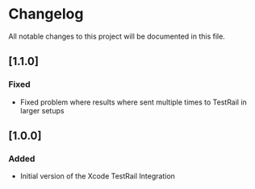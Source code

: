 # Changelog

All notable changes to this project will be documented in this file.

## [1.1.0]

### Fixed

- Fixed problem where results where sent multiple times to TestRail in larger setups


## [1.0.0]

### Added

- Initial version of the Xcode TestRail Integration
